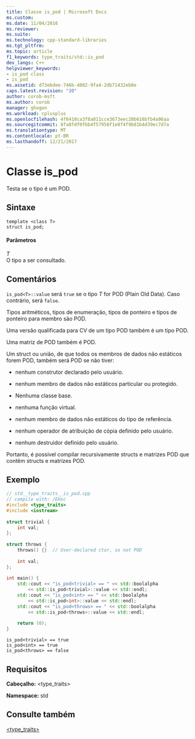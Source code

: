 ```yaml
---
title: Classe is_pod | Microsoft Docs
ms.custom: 
ms.date: 11/04/2016
ms.reviewer: 
ms.suite: 
ms.technology: cpp-standard-libraries
ms.tgt_pltfrm: 
ms.topic: article
f1_keywords: type_traits/std::is_pod
dev_langs: C++
helpviewer_keywords:
- is_pod class
- is_pod
ms.assetid: d73ebdee-746b-4082-9fa4-2db71432eb0e
caps.latest.revision: "20"
author: corob-msft
ms.author: corob
manager: ghogen
ms.workload: cplusplus
ms.openlocfilehash: 4f6410ca3f8a011cce3673eec28b616bfb4a96aa
ms.sourcegitcommit: 8fa8fdf0fbb4f57950f1e8f4f9b81b4d39ec7d7a
ms.translationtype: MT
ms.contentlocale: pt-BR
ms.lasthandoff: 12/21/2017
---
```

# <a name="ispod-class"></a>Classe is_pod
Testa se o tipo é um POD.  
  
## <a name="syntax"></a>Sintaxe  
  
```
template <class T>
struct is_pod;
```  
  
#### <a name="parameters"></a>Parâmetros  
*T*  
O tipo a ser consultado.  
  
## <a name="remarks"></a>Comentários  
`is_pod<T>::value` será `true` se o tipo *T* for POD (Plain Old Data). Caso contrário, será `false`.  
  
Tipos aritméticos, tipos de enumeração, tipos de ponteiro e tipos de ponteiro para membro são POD.  
  
Uma versão qualificada para CV de um tipo POD também é um tipo POD.  
  
Uma matriz de POD também é POD.  
  
Um struct ou união, de que todos os membros de dados não estáticos forem POD, também será POD se não tiver:  
  
-   nenhum construtor declarado pelo usuário.  
  
-   nenhum membro de dados não estáticos particular ou protegido.  
  
-   Nenhuma classe base.  
  
-   nenhuma função virtual.  
  
-   nenhum membro de dados não estáticos do tipo de referência.  
  
-   nenhum operador de atribuição de cópia definido pelo usuário.  
  
-   nenhum destruidor definido pelo usuário.  
  
Portanto, é possível compilar recursivamente structs e matrizes POD que contêm structs e matrizes POD.  
  
## <a name="example"></a>Exemplo  
  
```cpp  
// std__type_traits__is_pod.cpp   
// compile with: /EHsc   
#include <type_traits>   
#include <iostream>   
  
struct trivial {   
    int val;   
};   
  
struct throws {   
    throws() {}  // User-declared ctor, so not POD
  
    int val;   
};   
  
int main() {   
    std::cout << "is_pod<trivial> == " << std::boolalpha   
        << std::is_pod<trivial>::value << std::endl;   
    std::cout << "is_pod<int> == " << std::boolalpha   
        << std::is_pod<int>::value << std::endl;   
    std::cout << "is_pod<throws> == " << std::boolalpha   
        << std::is_pod<throws>::value << std::endl;   
  
    return (0);   
}  
```  
  
```Output  
is_pod<trivial> == true  
is_pod<int> == true  
is_pod<throws> == false  
```  
  
## <a name="requirements"></a>Requisitos  
**Cabeçalho:** \<type_traits>  
  
**Namespace:** std  
  
## <a name="see-also"></a>Consulte também  
[<type_traits>](../standard-library/type-traits.md)



